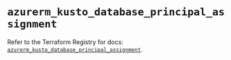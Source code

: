 # `azurerm_kusto_database_principal_assignment`

Refer to the Terraform Registry for docs: [`azurerm_kusto_database_principal_assignment`](https://registry.terraform.io/providers/hashicorp/azurerm/4.46.0/docs/resources/kusto_database_principal_assignment).

